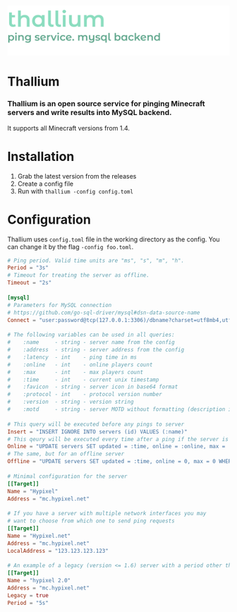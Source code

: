![thallium logo](thallium_logo.png)

# Thallium
### Thallium is an open source service for pinging Minecraft servers and write results into MySQL backend. 
It supports all Minecraft versions from 1.4.

# Installation

1. Grab the latest version from the releases
2. Create a config file
3. Run with `thallium -config config.toml`

# Configuration

Thallium uses `config.toml` file in the working directory as the config. You can change it by the flag `-config foo.toml`.

```toml
# Ping period. Valid time units are "ms", "s", "m", "h".
Period = "3s"
# Timeout for treating the server as offline.
Timeout = "2s"

[mysql]
# Parameters for MySQL connection
# https://github.com/go-sql-driver/mysql#dsn-data-source-name
Connect = "user:password@tcp(127.0.0.1:3306)/dbname?charset=utf8mb4,utf8"

# The following variables can be used in all queries:
#    :name     - string - server name from the config
#    :address  - string - server address from the config
#    :latency  - int    - ping time in ms
#    :online   - int    - online players count
#    :max      - int    - max players count
#    :time     - int    - current unix timestamp
#    :favicon  - string - server icon in base64 format
#    :protocol - int    - protocol version number
#    :version  - string - version string
#    :motd     - string - server MOTD without formatting (description in the servers list)

# This query will be executed before any pings to server
Insert = "INSERT IGNORE INTO servers (id) VALUES (:name)"
# This qeury will be executed every time after a ping if the server is online
Online = "UPDATE servers SET updated = :time, online = :online, max = :max, latency = :latency, motd = :motd WHERE id = :name"
# The same, but for an offline server
Offline = "UPDATE servers SET updated = :time, online = 0, max = 0 WHERE id = :name"

# Minimal configuration for the server
[[Target]]
Name = "Hypixel"
Address = "mc.hypixel.net"

# If you have a server with multiple network interfaces you may
# want to choose from which one to send ping requests
[[Target]]
Name = "Hypixel.net"
Address = "mc.hypixel.net"
LocalAddress = "123.123.123.123"

# An example of a legacy (version <= 1.6) server with a period other than the default
[[Target]]
Name = "hypixel 2.0"
Address = "mc.hypixel.net"
Legacy = true
Period = "5s"
```
